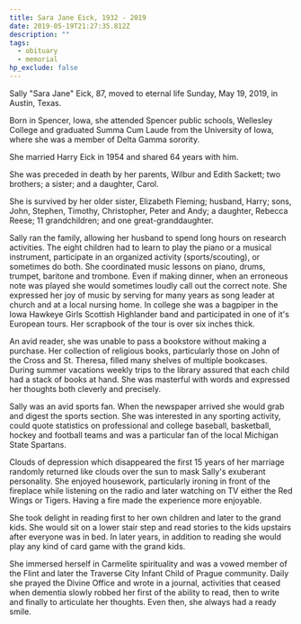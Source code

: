 ```yaml
---
title: Sara Jane Eick, 1932 - 2019
date: 2019-05-19T21:27:35.812Z
description: ""
tags:
  - obituary
  - memorial
hp_exclude: false
---
```

Sally "Sara Jane" Eick, 87, moved to eternal life Sunday, May 19, 2019, in Austin, Texas.

Born in Spencer, Iowa, she attended Spencer public schools, Wellesley College and graduated Summa Cum Laude from the University of Iowa, where she was a member of Delta Gamma sorority.

She married Harry Eick in 1954 and shared 64 years with him.

She was preceded in death by her parents, Wilbur and Edith Sackett; two brothers; a sister; and a daughter, Carol.

She is survived by her older sister, Elizabeth Fleming; husband, Harry; sons, John, Stephen, Timothy, Christopher, Peter and Andy; a daughter, Rebecca Reese; 11 grandchildren; and one great-granddaughter.

Sally ran the family, allowing her husband to spend long hours on research activities. The eight children had to learn to play the piano or a musical instrument, participate in an organized activity (sports/scouting), or sometimes do both. She coordinated music lessons on piano, drums, trumpet, baritone and trombone. Even if making dinner, when an erroneous note was played she would sometimes loudly call out the correct note. She expressed her joy of music by serving for many years as song leader at church and at a local nursing home.
In college she was a bagpiper in the Iowa Hawkeye Girls Scottish Highlander band and participated in one of it's European tours. Her scrapbook of the tour is over six inches thick.

An avid reader, she was unable to pass a bookstore without making a purchase. Her collection of religious books, particularly those on John of the Cross and St. Theresa, filled many shelves of multiple bookcases. During summer vacations weekly trips to the library assured that each child had a stack of books at hand. She was masterful with words and expressed her thoughts both cleverly and precisely.

Sally was an avid sports fan. When the newspaper arrived she would grab and digest the sports section. She was interested in any sporting activity, could quote statistics on professional and college baseball, basketball, hockey and football teams and was a particular fan of the local Michigan State Spartans.

Clouds of depression which disappeared the first 15 years of her marriage randomly returned like clouds over the sun to mask Sally's exuberant personality. She enjoyed housework, particularly ironing in front of the fireplace while listening on the radio and later watching on TV either the Red Wings or Tigers. Having a fire made the experience more enjoyable.

She took delight in reading first to her own children and later to the grand kids. She would sit on a lower stair step and read stories to the kids upstairs after everyone was in bed. In later years, in addition to reading she would play any kind of card game with the grand kids.

She immersed herself in Carmelite spirituality and was a vowed member of the Flint and later the Traverse City Infant Child of Prague community. Daily she prayed the Divine Office and wrote in a journal, activities that ceased when dementia slowly robbed her first of the ability to read, then to write and finally to articulate her thoughts. Even then, she always had a ready smile.